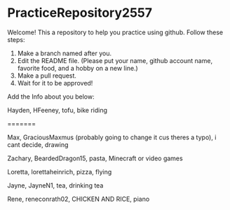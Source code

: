 # PracticeRepository2557

Welcome! This a repository to help you practice using github.
Follow these steps:
1. Make a branch named after you.
2. Edit the README file. 
    (Please put your name, github account name, favorite food, and a hobby on a new line.)
3. Make a pull request.
4. Wait for it to be approved!

Add the Info about you below:

Hayden, HFeeney, tofu, bike riding

=======

Max, GraciousMaxmus (probably going to change it cus theres a typo), i cant decide, drawing

Zachary, BeardedDragon15, pasta, Minecraft or video games

Loretta, lorettaheinrich, pizza, flying

Jayne, JayneN1, tea, drinking tea

Rene, reneconrath02, CHICKEN AND RICE, piano
